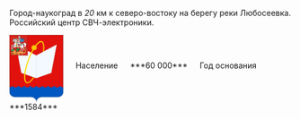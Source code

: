 <!--2021-11-04 00:55:07-->
Город-наукоград в *20* км к северо-востоку на берегу реки Любосеевка.
Российский центр СВЧ-электроники.

<span class="dt">
  <img src="Fryazino.svg" align="middle" width="96px"> &emsp; 
<span class="dtc">
  Население &emsp; ***60 000*** &emsp;
  Год основания &emsp; ***1584***
</span>
</span>